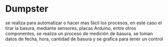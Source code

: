 # Dumpster
se realiza para automatizar o hacer mas fácil los procesos, en este caso el tirar la basura, mediante sensores, placas Arduino, entre otros componentes, se realiza un proceso de medición de basura, se toman datos de fecha, hora, cantidad de basura y se grafica para tener un control  
